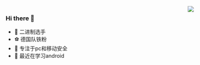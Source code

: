 <img align="right" src="https://github-readme-stats.vercel.app/api?username=revercc&show_icons=true&locale=cn">




### Hi there 👋
* 🧐 二进制选手
* ⚽ 德国队铁粉
* 🦄 专注于pc和移动安全
* 🌱 最近在学习android





<!--
**revercc/revercc** is a ✨ _special_ ✨ repository because its `README.md` (this file) appears on your GitHub profile.

Here are some ideas to get you started:

- 🔭 I’m currently working on ...
- 🌱 I’m currently learning ...
- 👯 I’m looking to collaborate on ...
- 🤔 I’m looking for help with ...
- 💬 Ask me about ...
- 📫 How to reach me: ...
- 😄 Pronouns: ...
- ⚡ Fun fact: ...
-->
